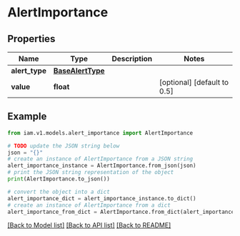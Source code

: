 # AlertImportance


## Properties

Name | Type | Description | Notes
------------ | ------------- | ------------- | -------------
**alert_type** | [**BaseAlertType**](BaseAlertType.md) |  | 
**value** | **float** |  | [optional] [default to 0.5]

## Example

```python
from iam.v1.models.alert_importance import AlertImportance

# TODO update the JSON string below
json = "{}"
# create an instance of AlertImportance from a JSON string
alert_importance_instance = AlertImportance.from_json(json)
# print the JSON string representation of the object
print(AlertImportance.to_json())

# convert the object into a dict
alert_importance_dict = alert_importance_instance.to_dict()
# create an instance of AlertImportance from a dict
alert_importance_from_dict = AlertImportance.from_dict(alert_importance_dict)
```
[[Back to Model list]](../README.md#documentation-for-models) [[Back to API list]](../README.md#documentation-for-api-endpoints) [[Back to README]](../README.md)


